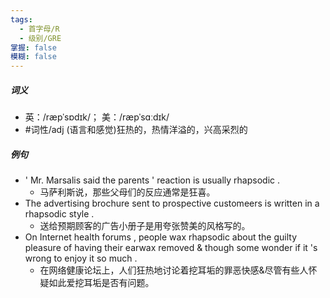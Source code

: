 ```yaml
---
tags:
  - 首字母/R
  - 级别/GRE
掌握: false
模糊: false
---
```

##### 词义
- 英：/ræpˈsɒdɪk/； 美：/ræpˈsɑːdɪk/
- #词性/adj  (语言和感觉)狂热的，热情洋溢的，兴高采烈的
##### 例句
- ' Mr. Marsalis said the parents ' reaction is usually rhapsodic .
	- 马萨利斯说，那些父母们的反应通常是狂喜。
- The advertising brochure sent to prospective customeers is written in a rhapsodic style .
	- 送给预期顾客的广告小册子是用夸张赞美的风格写的。
- On Internet health forums , people wax rhapsodic about the guilty pleasure of having their earwax removed & though some wonder if it 's wrong to enjoy it so much .
	- 在网络健康论坛上，人们狂热地讨论着挖耳垢的罪恶快感&尽管有些人怀疑如此爱挖耳垢是否有问题。
